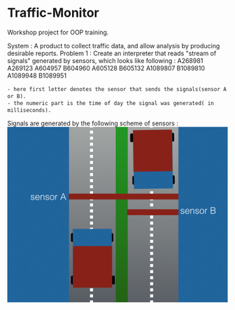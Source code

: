 Traffic-Monitor
===============

Workshop project for OOP training.

System : A product to collect traffic data, and allow analysis by producing desirable reports.
Problem 1 : Create an interpreter that reads "stream of signals" generated by sensors, which looks like following :
    A268981
    A269123
    A604957
    B604960
    A605128
    B605132
    A1089807
    B1089810
    A1089948
    B1089951

    - here first letter denotes the sensor that sends the signals(sensor A or B).
    - the numeric part is the time of day the signal was generated( in milliseconds).
    
Signals are generated by the following scheme of sensors : 
![alt tag](https://raw.githubusercontent.com/nishants/Traffic-Monitor/master/info/sensors.png)
